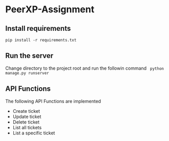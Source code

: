 # PeerXP-Assignment

## Install requirements
```pip install -r requirements.txt```

## Run the server
Change directory to the project root and run the followin command
``` python manage.py runserver```

## API Functions
The following API Functions are implemented
- Create ticket
- Update ticket
- Delete ticket
- List all tickets
- List a specific ticket
